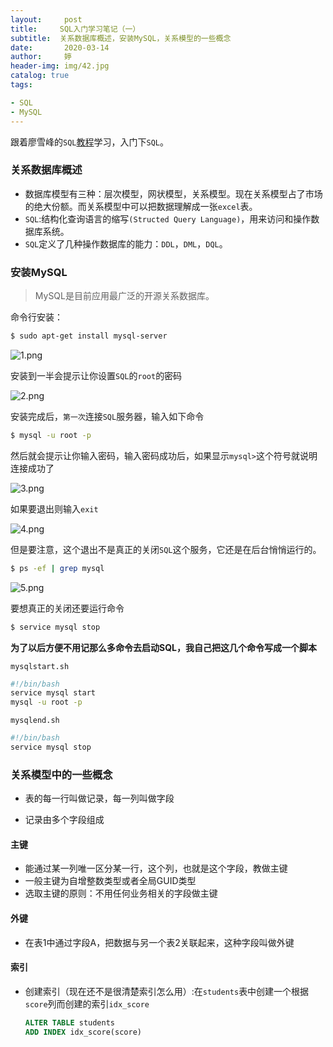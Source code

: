 ```yaml
---
layout:     post   				    
title:     SQL入门学习笔记（一）		
subtitle:  关系数据库概述，安装MySQL，关系模型的一些概念
date:       2020-03-14				
author:     婷                               
header-img: img/42.jpg 	
catalog: true 						
tags:								

- SQL
- MySQL
---
```






跟着廖雪峰的`SQL`[教程](https://www.liaoxuefeng.com/wiki/1177760294764384)学习，入门下`SQL`。



### 关系数据库概述

- 数据库模型有三种：层次模型，网状模型，关系模型。现在关系模型占了市场的绝大份额。而关系模型中可以把数据理解成一张`excel`表。
- `SQL`:结构化查询语言的缩写`(Structed Query Language)`，用来访问和操作数据库系统。
- `SQL`定义了几种操作数据库的能力：`DDL`，`DML`，`DQL`。



### 安装MySQL

> MySQL是目前应用最广泛的开源关系数据库。

命令行安装：

```bash
$ sudo apt-get install mysql-server
```

![1.png](https://i.loli.net/2020/03/14/Wq8OydCwAQN4ctV.png)

安装到一半会提示让你设置`SQL`的`root`的密码

![2.png](https://i.loli.net/2020/03/14/T76p1Qj2NH9RfWO.png)

安装完成后，`第一次`连接`SQL`服务器，输入如下命令

```bash
$ mysql -u root -p
```

然后就会提示让你输入密码，输入密码成功后，如果显示`mysql>`这个符号就说明连接成功了

![3.png](https://i.loli.net/2020/03/14/gqeD79YtOVy5phH.png)

如果要退出则输入`exit`

![4.png](https://i.loli.net/2020/03/14/xKXWy34aN6JbMkP.png)

但是要注意，这个退出不是真正的关闭`SQL`这个服务，它还是在后台悄悄运行的。

```bash
$ ps -ef | grep mysql
```

![5.png](https://i.loli.net/2020/03/14/1WB5QJ7p9gdGKFa.png)

要想真正的关闭还要运行命令

```bash
$ service mysql stop
```



**为了以后方便不用记那么多命令去启动SQL，我自己把这几个命令写成一个脚本**

`mysqlstart.sh`

```bash
#!/bin/bash
service mysql start
mysql -u root -p
```

`mysqlend.sh`

```bash
#!/bin/bash
service mysql stop
```



### 关系模型中的一些概念

- 表的每一行叫做记录，每一列叫做字段

- 记录由多个字段组成

  

#### 主键

- 能通过某一列唯一区分某一行，这个列，也就是这个字段，教做主键
- 一般主键为自增整数类型或者全局GUID类型
- 选取主键的原则：不用任何业务相关的字段做主键



#### 外键

- 在表1中通过字段A，把数据与另一个表2关联起来，这种字段叫做外键

  

#### 索引

- 创建索引（现在还不是很清楚索引怎么用）:在`students`表中创建一个根据`score`列而创建的索引`idx_score`

  ```sql
  ALTER TABLE students
  ADD INDEX idx_score(score)
  ```

  



